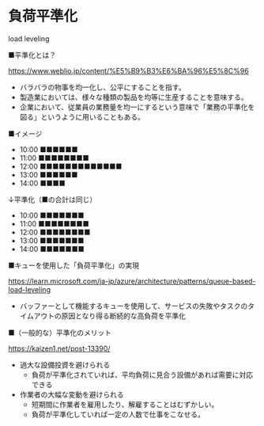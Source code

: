 # 負荷平準化

load leveling

■平準化とは？

https://www.weblio.jp/content/%E5%B9%B3%E6%BA%96%E5%8C%96

- バラバラの物事を均一化し、公平にすることを指す。
- 製造業においては、様々な種類の製品を均等に生産することを意味する。
- 企業において、従業員の業務量を均一にするという意味で「業務の平準化を図る」というように用いることもある。

■イメージ

- 10:00 ■■■■■■
- 11:00 ■■■■■■■■
- 12:00 ■■■■■■■■■■■■■
- 13:00 ■■■■■■
- 14:00 ■■■■

↓平準化（■の合計は同じ）

- 10:00 ■■■■■■■
- 11:00 ■■■■■■■■
- 12:00 ■■■■■■■■
- 13:00 ■■■■■■■
- 14:00 ■■■■■■■

■キューを使用した「負荷平準化」の実現

https://learn.microsoft.com/ja-jp/azure/architecture/patterns/queue-based-load-leveling

- バッファーとして機能するキューを使用して、サービスの失敗やタスクのタイムアウトの原因となり得る断続的な高負荷を平準化

■（一般的な）平準化のメリット

https://kaizen1.net/post-13390/

- 過大な設備投資を避けられる
  - 負荷が平準化されていれば、平均負荷に見合う設備があれば需要に対応できる
- 作業者の大幅な変動を避けられる
  - 短期間に作業者を雇用したり、解雇することはむずかしい。
  - 負荷が平準化していれば一定の人数で仕事をこなせる。
